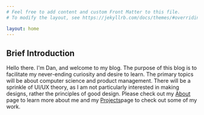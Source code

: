 ```yaml
---
# Feel free to add content and custom Front Matter to this file.
# To modify the layout, see https://jekyllrb.com/docs/themes/#overriding-theme-defaults

layout: home
---
```

## Brief Introduction

Hello there. I'm Dan, and welcome to my blog. The purpose of this blog is to facilitate my never-ending curiosity and desire to learn. The primary topics will be about computer science and product management. There will be a sprinkle of UI/UX theory, as I am not particularly interested in making designs, rather the principles of good design. Please check out my [About](https://dvk02.github.io/about/) page to learn more about me and my [Projects](https://dvk02.github.io/projects/)page to check out some of my work.